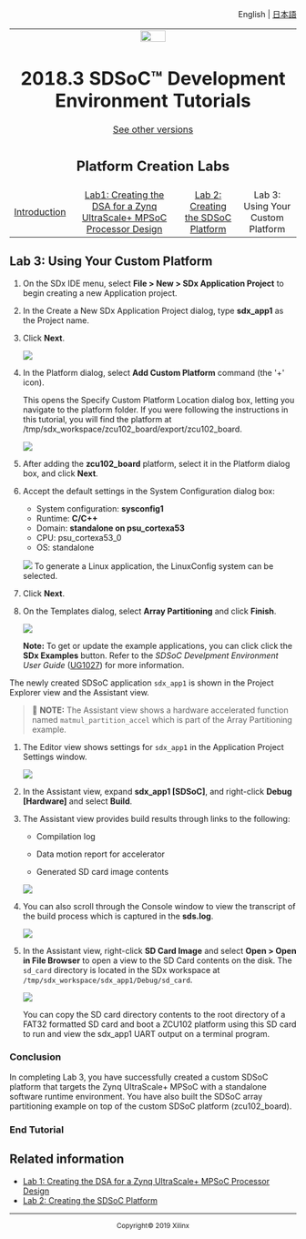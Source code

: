 ﻿<p align="right">
<a>English</a> | <a href="/docs-jp/README.md">日本語</a>
</p>

<table style="width:100%">
  <tr>
<td align="center" width="100%" colspan="6"><img src="https://www.xilinx.com/content/dam/xilinx/imgs/press/media-kits/corporate/xilinx-logo.png" width="30%"/><h1>2018.3 SDSoC™ Development Environment Tutorials</h1>
<a href="https://github.com/Xilinx/SDSoC-Tutorials/branches/all">See other versions</a>
</td>

  </tr>
  <tr>
    <td colspan="4" align="center"><h2>Platform Creation Labs</h2></td>
  </tr>
  <tr>
     <td align="center"><a href="Lab1-Creating-DSA-for-Zynq-MPSoC-Processor-Design.md">Introduction</a></td>
     <td align="center"><a href="Lab1-Creating-DSA-for-Zynq-MPSoC-Processor-Design.md">Lab1: Creating the DSA for a Zynq UltraScale+ MPSoC Processor Design</a></td>
     <td align="center"><a href="Lab2-Creating-Software-Components.md">Lab 2: Creating the SDSoC Platform</a></td>
     <td align="center">Lab 3: Using Your Custom Platform</td>
   </tr>
</table>

## Lab 3: Using Your Custom Platform

1.  On the SDx IDE menu, select **File \> New \> SDx Application Project** to begin creating a new Application project.

2.  In the Create a New SDx Application Project dialog, type **sdx\_app1** as the Project name.

3.  Click **Next**.

    ![](./images/image82.png)

4.  In the Platform dialog, select **Add Custom Platform** command (the '+' icon).

    This opens the Specify Custom Platform Location dialog box, letting you navigate to the platform folder. If you were following the instructions in this tutorial, you will find the platform at /tmp/sdx_workspace/zcu102_board/export/zcu102_board.

    ![](./images/image79.png)

5. After adding the **zcu102_board** platform, select it in the Platform dialog box, and click **Next**. 

6.  Accept the default settings in the System Configuration dialog box:

    - System configuration: **sysconfig1**
    - Runtime: **C/C++**
    - Domain: **standalone on psu_cortexa53**
    - CPU: psu_cortexa53_0
    - OS: standalone

    ![](./images/image80.png)
    To generate a Linux application, the LinuxConfig system can be selected.
7. Click **Next**.

8.  On the Templates dialog, select **Array Partitioning** and click **Finish**.

    ![](./images/image85.png)

    **Note:** To get or update the example applications, you can click click the **SDx Examples** button. Refer to the *SDSoC Develpment Environment User Guide* ([UG1027](https://www.xilinx.com/support/documentation/sw_manuals/xilinx2018_3/ug1027-sdsoc-user-guide.pdf)) for more information. 

   The newly created SDSoC application `sdx_app1` is shown in the Project Explorer view and the Assistant view.

   >:pushpin: **NOTE:**
   >The Assistant view shows a hardware accelerated function named `matmul_partition_accel` which is part of the Array Partitioning example.

1. The Editor view shows settings for `sdx_app1` in the Application Project Settings window.

    ![](./images/image91.png)

1. In the Assistant view, expand **sdx_app1 [SDSoC]**, and right-click **Debug [Hardware]** and select **Build**.

1. The Assistant view provides build results through links to the following:

   - Compilation log

   - Data motion report for accelerator

   - Generated SD card image contents

   ![](./images/image93.png)

1. You can also scroll through the Console window to view the transcript of the build process which is captured in the **sds.log**.

    ![](./images/image94.png)

1. In the Assistant view, right-click **SD Card Image** and select **Open > Open in File Browser** to open a view to the SD Card contents on the disk. The `sd_card` directory is located in the SDx workspace at `/tmp/sdx_workspace/sdx_app1/Debug/sd_card`.

   ![](./images/image95.png)

    You can copy the SD card directory contents to the root directory of a FAT32 formatted SD card and boot a ZCU102 platform using this SD card to run and view the sdx\_app1 UART output on a terminal program.

### Conclusion

In completing Lab 3, you have successfully created a custom SDSoC platform that targets the Zynq UltraScale+ MPSoC with a standalone software runtime environment. You have also built the SDSoC array partitioning example on top of the custom SDSoC platform (zcu102_board).  

### End Tutorial

## Related information
 - <a href="Lab1-Creating-DSA-for-Zynq-MPSoC-Processor-Design.md">Lab 1: Creating the DSA for a Zynq UltraScale+ MPSoC Processor Design</a>
 - <a href="Lab2-Creating-Software-Components.md">Lab 2: Creating the SDSoC Platform</a>
<hr/>
<p align="center"><sup>Copyright&copy; 2019 Xilinx</sup></p>
